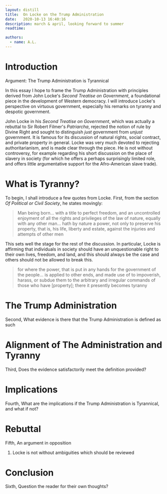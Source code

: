 ```yaml
---
layout: distill
title:  On Locke on the Trump Administration
date:   2020-10-13 16:40:16
description: march & april, looking forward to summer
readtime: 

authors:
  - name: A.L.
---
```


# Introduction

Argument: The Trump Administration is Tyrannical

In this essay I hope to frame the Trump Administration with principles derived from John Locke's *Second Treatise on Government*, a foundational piece in the development of Western democracy. I will introduce Locke's perspective on virtuous government, especially his remarks on tyranny and despotic government.

John Locke in his *Second Treatise on Government*, which was actually a rebuttal to Sir Robert Filmer's *Patriarcha*, rejected the notion of rule by Divine Right and sought to distinguish *just* government from *unjust* government. It is famous for its discussion of natural rights, social contract, and private property in general. Locke was very much devoted to rejecting authoritarianism, and is made clear through the piece. He is not without controversy, for example regarding his short discussion on the place of slavery in society (for which he offers a perhaps surprisingly limited role, and offers little argumentative support for the Afro-American slave trade).

# What is Tyranny?

To begin, I shall introduce a few quotes from Locke. First, from the section *Of Political or Civil Society*, he states movingly:

<blockquote>
    Man being born... with a title to perfect freedom, and an uncontrolled enjoyment of all the rights and privileges of the law of nature, equally with any other man... hath by nature a power, not only to preserve his property, that is, his life, liberty and estate, against the injuries and attempts of other men
</blockquote>

This sets well the stage for the rest of the discussion. In particular, Locke is affirming that individuals in society should have an unquestionable right to their own lives, freedom, and land, and this should always be the case and others should not be allowed to break this.

>   for where the power, that is put in any hands for the government of the people... is applied to other ends, and made use of to impoverish, harass, or subdue them to the arbitrary and irregular commands of those who have [property]; there it presently becomes tyranny

# The Trump Administration

Second, What evidence is there that the Trump Administration is defined as such

# Alignment of The Administration and Tyranny

Third, Does the evidence satisfactorily meet the definition provided?

# Implications

Fourth, What are the implications if the Trump Administration is Tyrannical, and what if not?

# Rebuttal

Fifth, An argument in opposition

1. Locke is not without ambiguities which should be reviewed

# Conclusion

Sixth, Question the reader for their own thoughts?
